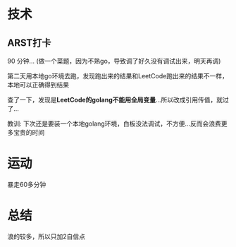 # 技术
## ARST打卡
90 分钟... (做一个菜题，因为不熟go，导致调了好久没有调试出来，明天再调)

第二天用本地go环境去跑，发现跑出来的结果和LeetCode跑出来的结果不一样，本地可以正确得到结果

查了一下，发现是**LeetCode的golang不能用全局变量**...所以改成引用传值，就过了...

教训: 下次还是要装一个本地golang环境，白板没法调试，不方便...反而会浪费更多宝贵的时间

# 运动
暴走60多分钟

# 总结
浪的较多，所以只加2自信点